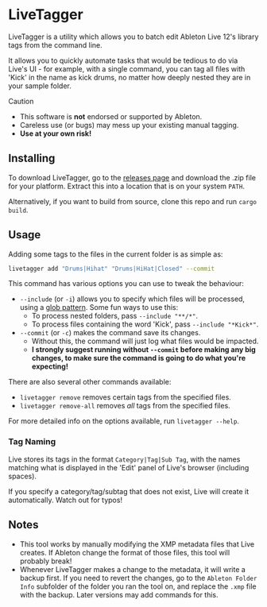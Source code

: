 # LiveTagger

LiveTagger is a utility which allows you to batch edit Ableton Live 12's library tags from the command line.

It allows you to quickly automate tasks that would be tedious to do via Live's UI - for example, with a single command, you can tag all files with 'Kick' in the name as kick drums, no matter how deeply nested they are in your sample folder.

> [!CAUTION]
> * This software is **not** endorsed or supported by Ableton.
> * Careless use (or bugs) may mess up your existing manual tagging.
> * **Use at your own risk!**

## Installing

To download LiveTagger, go to the [releases page](https://github.com/17cupsofcoffee/LiveTagger/releases) and download the .zip file for your platform. Extract this into a location that is on your system `PATH`.

Alternatively, if you want to build from source, clone this repo and run `cargo build`.

## Usage

Adding some tags to the files in the current folder is as simple as:

```bash
livetagger add "Drums|Hihat" "Drums|HiHat|Closed" --commit
```

This command has various options you can use to tweak the behaviour:

* `--include` (or `-i`) allows you to specify which files will be processed, using a [glob pattern](https://www.digitalocean.com/community/tools/glob). Some fun ways to use this:
    * To process nested folders, pass `--include "**/*"`.
    * To process files containing the word 'Kick', pass `--include "*Kick*"`.
* `--commit` (or `-c`) makes the command save its changes.
    * Without this, the command will just log what files would be impacted.
    * **I strongly suggest running without `--commit` before making any big changes, to make sure the command is going to do what you're expecting!**

There are also several other commands available:

* `livetagger remove` removes certain tags from the specified files.
* `livetagger remove-all` removes *all* tags from the specified files.

For more detailed info on the options available, run `livetagger --help`.

### Tag Naming

Live stores its tags in the format `Category|Tag|Sub Tag`, with the names matching what is displayed in the 'Edit' panel of Live's browser (including spaces).

If you specify a category/tag/subtag that does not exist, Live will create it automatically. Watch out for typos!

## Notes

* This tool works by manually modifying the XMP metadata files that Live creates. If Ableton change the format of those files, this tool will probably break!
* Whenever LiveTagger makes a change to the metadata, it will write a backup first. If you need to revert the changes, go to the `Ableton Folder Info` subfolder of the folder you ran the tool on, and replace the `.xmp` file with the backup. Later versions may add commands for this. 
